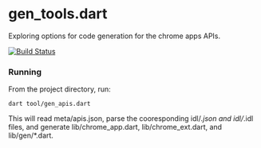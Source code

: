 gen_tools.dart
==============

Exploring options for code generation for the chrome apps APIs.

[![Build Status](https://drone.io/github.com/devoncarew/gen_tools.dart/status.png)](https://drone.io/github.com/devoncarew/gen_tools.dart/latest)

<!-- ### Documentation
Sample API documentation for generated code is available [here](http://devoncarew.github.io/gen_tools.dart/docs/chrome_app.html).
-->

### Running
From the project directory, run:

`dart tool/gen_apis.dart`

This will read meta/apis.json, parse the cooresponding idl/*.json and idl/*.idl
files, and generate lib/chrome_app.dart, lib/chrome_ext.dart, and lib/gen/*.dart.
